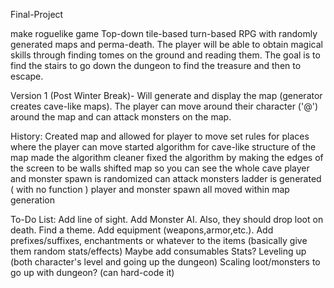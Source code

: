 Final-Project

make roguelike game
Top-down tile-based turn-based RPG with randomly generated maps and perma-death.
The player will be able to obtain magical skills through finding tomes on the ground and reading them.
The goal is to find the stairs to go down the dungeon to find the treasure and then to escape.

Version 1 (Post Winter Break)- Will generate and display the map (generator creates cave-like maps). The player can move around their character ('@') around the map and can attack monsters on the map.

History:
Created map and allowed for player to move
set rules for places where the player can move
started algorithm for cave-like structure of the map
made the algorithm cleaner
fixed the algorithm by making the edges of the screen to be walls 
shifted map so you can see the whole cave
player and monster spawn is randomized
can attack monsters
ladder is generated ( with no function ) player and monster spawn all moved within map generation

To-Do List:
Add line of sight.
Add Monster AI. Also, they should drop loot on death.
Find a theme.
Add equipment (weapons,armor,etc.).
Add prefixes/suffixes, enchantments or whatever to the items (basically give them random stats/effects)
Maybe add consumables
Stats?
Leveling up (both character's level and going up the dungeon)
Scaling loot/monsters to go up with dungeon? (can hard-code it)


